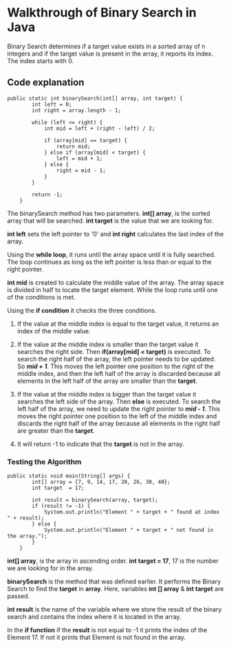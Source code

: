 # Walkthrough of Binary Search in Java

Binary Search determines if a target value exists in a sorted array of n integers and if the target value is present in the array, it reports its index. The index starts with 0.

## Code explanation 

```
public static int binarySearch(int[] array, int target) {
        int left = 0;
        int right = array.length - 1;

        while (left <= right) {
            int mid = left + (right - left) / 2;

            if (array[mid] == target) {
                return mid;
            } else if (array[mid] < target) {
                left = mid + 1;
            } else {
                right = mid - 1;
            }
        }

        return -1; 
    }
```
The binarySearch method has two parameters. **int[] array**, is the sorted array that will be searched. **int target** is the value that we are looking for.

**int left** sets the left pointer to '0' and **int right** calculates the last index of the array.

Using the **while loop**, it runs until the array space until it is fully searched. The loop continues as long as the left pointer is less than or equal to the right pointer. 

**int mid** is created to calculate the middle value of the array. The array space is divided in half to locate the target element. While the loop runs until one of the conditions is met. 

Using the **if condition** it checks the three conditions. 
1. If the value at the middle index is equal to the target value, it returns an index of the middle value. 

2. If the value at the middle index is smaller than the target value it searches the right side. Then **if(array[mid] < target)** is executed. To search the right half of the array, the left pointer needs to be updated. So ***mid + 1***. This moves the left pointer one position to the right of the middle index, and then the left half of the array is discarded because all elements in the left half of the array are smaller than the **target**.

3. If the value at the middle index is bigger than the target value it searches the left side of the array. Then **else** is executed. To search the left half of the array, we need to update the right pointer to ***mid - 1***. This moves the right pointer one position to the left of the middle index and discards the right half of the array because all elements in the right half are greater than the **target**.

4. It will return -1 to indicate that the **target** is not in the array.


### Testing the Algorithm 

```
public static void main(String[] args) {
        int[] array = {7, 9, 14, 17, 20, 26, 30, 40};
        int target  = 17;

        int result = binarySearch(array, target);
        if (result != -1) {
            System.out.println("Element " + target + " found at index " + result);
        } else {
            System.out.println("Element " + target + " not found in the array.");
        }
    }
```
**int[] array**, is the array in ascending order.
**int target = 17**, 17 is the number we are looking for in the array. 

**binarySearch** is the method that was defined earlier. It performs the Binary Search to find the **target** in **array**. Here, variables **int [] array** & **int target** are passed.

**int result** is the name of the variable where we store the result of the binary search and contains the index where it is located in the array.

In the **if function** if the **result** is not equal to -1 it prints the index of the Element 17. If not it prints that Element is not found in the array.
